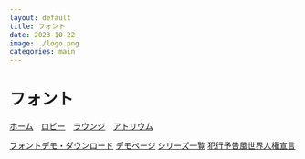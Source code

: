 ```yaml
---
layout: default
title: フォント
date: 2023-10-22
image: ./logo.png
categories: main
---
```

# フォント
[ホーム](./index.html)　[ロビー](144)　[ラウンジ](159)　[アトリウム](160)

[フォントデモ・ダウンロード](18)
[デモページ](57)
[シリーズ一覧](4)
[犯行予告風世界人権宣言](41)